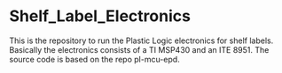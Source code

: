 # Shelf_Label_Electronics
This is the repository to run the Plastic Logic electronics for shelf labels. Basically the electronics consists of a TI MSP430 and an ITE 8951. The source code is based on the repo pl-mcu-epd.
